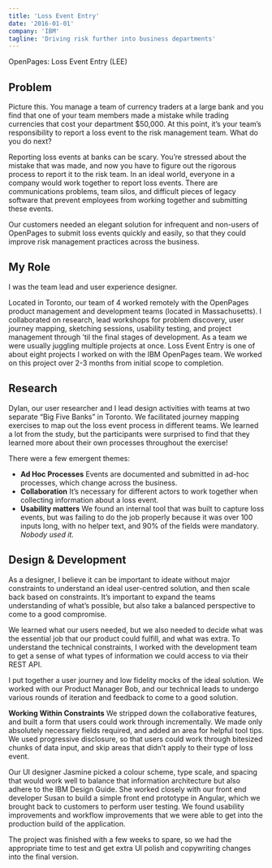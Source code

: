 ```yaml
---
title: 'Loss Event Entry'
date: '2016-01-01'
company: 'IBM'
tagline: 'Driving risk further into business departments'
---
```


OpenPages: Loss Event Entry (LEE)

## Problem

Picture this. You manage a team of currency traders at a large bank and you find that one of your team members made a mistake while trading currencies that cost your department \$50,000. At this point, it’s your team’s responsibility to report a loss event to the risk management team. What do you do next?

Reporting loss events at banks can be scary. You’re stressed about the mistake that was made, and now you have to figure out the rigorous process to report it to the risk team. In an ideal world, everyone in a company would work together to report loss events. There are communications problems, team silos, and difficult pieces of legacy software that prevent employees from working together and submitting these events.

Our customers needed an elegant solution for infrequent and non-users of OpenPages to submit loss events quickly and easily, so that they could improve risk management practices across the business.

## My Role

I was the team lead and user experience designer.

Located in Toronto, our team of 4 worked remotely with the OpenPages product management and development teams (located in Massachusetts). I collaborated on research, lead workshops for problem discovery, user journey mapping, sketching sessions, usability testing, and project management through ’til the final stages of development. As a team we were usually juggling multiple projects at once. Loss Event Entry is one of about eight projects I worked on with the IBM OpenPages team. We worked on this project over 2-3 months from initial scope to completion.

## Research

Dylan, our user researcher and I lead design activities with teams at two separate “Big Five Banks” in Toronto. We facilitated journey mapping exercises to map out the loss event process in different teams. We learned a lot from the study, but the participants were surprised to find that they learned more about their own processes throughout the exercise!

There were a few emergent themes:

- **Ad Hoc Processes**
  Events are documented and submitted in ad-hoc processes, which change across the business.
- **Collaboration**
  It’s necessary for different actors to work together when collecting information about a loss event.
- **Usability matters**
  We found an internal tool that was built to capture loss events, but was failing to do the job properly because it was over 100 inputs long, with no helper text, and 90% of the fields were mandatory. _Nobody used it._

## Design & Development

As a designer, I believe it can be important to ideate without major constraints to understand an ideal user-centred solution, and then scale back based on constraints. It’s important to expand the teams understanding of what’s possible, but also take a balanced perspective to come to a good compromise.

We learned what our users needed, but we also needed to decide what was the essential job that our product could fulfill, and what was extra. To understand the technical constraints, I worked with the development team to get a sense of what types of information we could access to via their REST API.

I put together a user journey and low fidelity mocks of the ideal solution. We worked with our Product Manager Bob, and our technical leads to undergo various rounds of iteration and feedback to come to a good solution.

**Working Within Constraints**
We stripped down the collaborative features, and built a form that users could work through incrementally. We made only absolutely necessary fields required, and added an area for helpful tool tips. We used progressive disclosure, so that users could work through bitesized chunks of data input, and skip areas that didn’t apply to their type of loss event.

Our UI designer Jasmine picked a colour scheme, type scale, and spacing that would work well to balance that information architecture but also adhere to the IBM Design Guide. She worked closely with our front end developer Susan to build a simple front end prototype in Angular, which we brought back to customers to perform user testing. We found usability improvements and workflow improvements that we were able to get into the production build of the application.

The project was finished with a few weeks to spare, so we had the appropriate time to test and get extra UI polish and copywriting changes into the final version.
